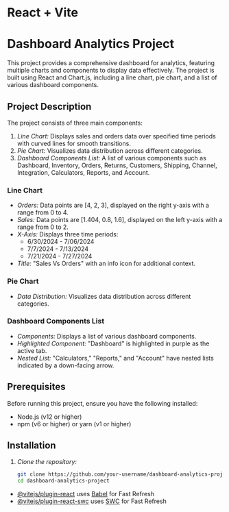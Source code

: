 # React + Vite

# Dashboard Analytics Project

This project provides a comprehensive dashboard for analytics, featuring multiple charts and components to display data effectively. The project is built using React and Chart.js, including a line chart, pie chart, and a list of various dashboard components.

## Project Description

The project consists of three main components:

1. *Line Chart:* Displays sales and orders data over specified time periods with curved lines for smooth transitions.
2. *Pie Chart:* Visualizes data distribution across different categories.
3. *Dashboard Components List:* A list of various components such as Dashboard, Inventory, Orders, Returns, Customers, Shipping, Channel, Integration, Calculators, Reports, and Account.

### Line Chart

- *Orders:* Data points are [4, 2, 3], displayed on the right y-axis with a range from 0 to 4.
- *Sales:* Data points are [1.404, 0.8, 1.6], displayed on the left y-axis with a range from 0 to 2.
- *X-Axis:* Displays three time periods:
  - 6/30/2024 - 7/06/2024
  - 7/7/2024 - 7/13/2024
  - 7/21/2024 - 7/27/2024
- *Title:* "Sales Vs Orders" with an info icon for additional context.

### Pie Chart

- *Data Distribution:* Visualizes data distribution across different categories.

### Dashboard Components List

- *Components:* Displays a list of various dashboard components.
- *Highlighted Component:* "Dashboard" is highlighted in purple as the active tab.
- *Nested List:* "Calculators," "Reports," and "Account" have nested lists indicated by a down-facing arrow.

## Prerequisites

Before running this project, ensure you have the following installed:

- Node.js (v12 or higher)
- npm (v6 or higher) or yarn (v1 or higher)

## Installation

1. *Clone the repository:*

   ```bash
   git clone https://github.com/your-username/dashboard-analytics-project.git
   cd dashboard-analytics-project
- [@vitejs/plugin-react](https://github.com/vitejs/vite-plugin-react/blob/main/packages/plugin-react/README.md) uses [Babel](https://babeljs.io/) for Fast Refresh
- [@vitejs/plugin-react-swc](https://github.com/vitejs/vite-plugin-react-swc) uses [SWC](https://swc.rs/) for Fast Refresh
